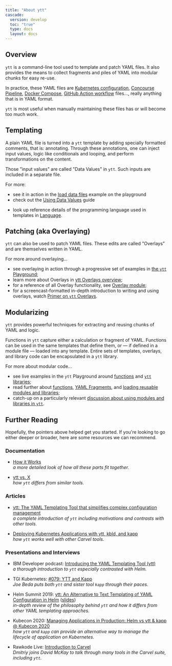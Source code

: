 ```yaml
---
title: "About ytt"
cascade:
  version: develop
  toc: "true"
  type: docs
  layout: docs
---
```


## Overview

`ytt` is a command-line tool used to template and patch YAML files. It also provides the means to collect fragments and piles of YAML into modular chunks for easy re-use.

In practice, these YAML files are [Kubernetes configuration](https://kubernetes.io/docs/concepts/cluster-administration/manage-deployment/), [Concourse Pipeline](https://concourse-ci.org/pipelines.html#schema.pipeline), [Docker Compose](https://github.com/compose-spec/compose-spec/blob/master/spec.md#compose-file), [GitHub Action workflow](https://docs.github.com/en/actions/reference/workflow-syntax-for-github-actions) files..., really anything that is in YAML format.

`ytt` is most useful when manually maintaining these files has or will become too much work.

## Templating

A plain YAML file is turned into a `ytt` template by adding specially formatted comments, that is: annotating. Through these annotations, one can inject input values, logic like conditionals and looping, and perform transformations on the content.

Those "input values" are called "Data Values" in `ytt`. Such inputs are included in a separate file.

For more:
* see it in action in the [load data files](/ytt/#example:example-load-data-values) 
example on the playground
* check out the [Using Data Values](how-to-use-data-values.md) guide
- look up reference details of the programming language used in templates in [Language](lang.md).

## Patching (aka Overlaying)

`ytt` can also be used to patch YAML files. These edits are called "Overlays" and are themselves written in YAML.

For more around overlaying...
- see overlaying in action through a progressive set of examples in [the `ytt` Playground](/ytt/#example:example-match-all-docs);
- learn more about Overlays in [ytt Overlays overview](ytt-overlays.md);
- for a reference of all Overlay functionality, see [Overlay module](lang-ref-ytt-overlay.md);
- for a screencast-formatted in-depth introduction to writing and using overlays, watch [Primer on `ytt` Overlays](/blog/primer-on-ytt-overlays/).

## Modularizing

`ytt` provides powerful techniques for extracting and reusing chunks of YAML and logic.

Functions in `ytt` capture either a calculation or fragment of YAML. Functions can be used in the same templates that define them, or — if defined in a module file — loaded into any template. Entire sets of templates, overlays, and library code can be encapsulated in a `ytt` library.

For more about modular code...
- see live examples in the `ytt` Playground around [functions](ytt/#example:example-function) and [`ytt` libraries](/ytt/#example:example-ytt-library-module);
- read further about [functions](lang-ref-def.md), [YAML Fragments](lang-ref-yaml-fragment.md), and [loading reusable modules and libraries](lang-ref-load.md);
- catch-up on a particularly relevant [discussion about using modules and libraries in `ytt`](https://github.com/vmware-tanzu/carvel-ytt/discussions/392#discussioncomment-766445).

## Further Reading

Hopefully, the pointers above helped get you started. If you're looking to go either deeper or broader, here are some resources we can recommend.

### Documentation

- [How it Works](how-it-works.md) \
  _a more detailed look of how all these parts fit together._
  
- [ytt vs. X](ytt-vs-x.md) \
  _how `ytt` differs from similar tools._

### Articles

- [ytt: The YAML Templating Tool that simplifies complex configuration management](https://developer.ibm.com/blogs/yaml-templating-tool-to-simplify-complex-configuration-management/) \
  _a complete introduction of `ytt` including motivations and contrasts with other tools._
  
- [Deploying Kubernetes Applications with ytt, kbld, and kapp](/blog/deploying-apps-with-ytt-kbld-kapp) \
  _how `ytt` works well with other Carvel tools._

### Presentations and Interviews

- IBM Developer podcast: [Introducing the YAML Templating Tool (ytt)](https://www.youtube.com/watch?v=KbB5tI_g3bo) \
  _a thorough introduction to `ytt` especially contrasted with Helm._
  
- TGI Kubernetes: [#079: YTT and Kapp](https://www.youtube.com/watch?v=CSglwNTQiYg) \
  _Joe Beda puts both `ytt` and sister tool `kapp` through their paces._
  
- Helm Summit 2019: [ytt: An Alternative to Text Templating of YAML Configuration in Helm](https://www.youtube.com/watch?v=7-PqgpkxC7E)
  ([slides](https://github.com/k14s/meetups/blob/develop/ytt-2019-sep-helm-summit.pdf)) \
  _in-depth review of the philosophy behind `ytt` and how it differs from other YAML templating approaches._
  
- Kubecon 2020: [Managing Applications in Production: Helm vs ytt & kapp @ Kubecon 2020](https://www.youtube.com/watch?v=WJw1MDFMVuk) \
  _how `ytt` and `kapp` can provide an alternative way to manage the lifecycle of application on Kubernetes._
  
- Rawkode Live: [Introduction to Carvel](https://www.youtube.com/watch?v=LBCmMTofNxw) \
  _Dmitriy joins David McKay to talk through many tools in the Carvel suite, including `ytt`._
